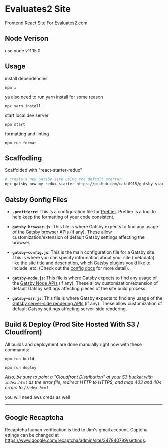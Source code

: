 # Evaluates2 Site
Frontend React Site For Evaluates2.com

## Node Verison

use node v11.15.0

## Usage

install dependencies
```
npm i
```

ya also need to run yarn install for some reason
```
npx yarn install
```

start local dev server
```
npm start
```

formatting and linting
```
npm run format
```

## Scaffodling

Scaffolded with "react-starter-redux"

```sh
# create a new Gatsby site using the default starter
npx gatsby new my-redux-starter https://github.com/caki0915/gatsby-starter-redux
```

## Gatsby Gonfig Files

-  **`.prettierrc`**: This is a configuration file for [Prettier](https://prettier.io/). Prettier is a tool to help keep the formatting of your code consistent.

-  **`gatsby-browser.js`**: This file is where Gatsby expects to find any usage of the [Gatsby browser APIs](https://www.gatsbyjs.org/docs/browser-apis/) (if any). These allow customization/extension of default Gatsby settings affecting the browser.

-  **`gatsby-config.js`**: This is the main configuration file for a Gatsby site. This is where you can specify information about your site (metadata) like the site title and description, which Gatsby plugins you’d like to include, etc. (Check out the [config docs](https://www.gatsbyjs.org/docs/gatsby-config/) for more detail).

-  **`gatsby-node.js`**: This file is where Gatsby expects to find any usage of the [Gatsby Node APIs](https://www.gatsbyjs.org/docs/node-apis/) (if any). These allow customization/extension of default Gatsby settings affecting pieces of the site build process.

-  **`gatsby-ssr.js`**: This file is where Gatsby expects to find any usage of the [Gatsby server-side rendering APIs](https://www.gatsbyjs.org/docs/ssr-apis/) (if any). These allow customization of default Gatsby settings affecting server-side rendering.


## Build & Deploy (Prod Site Hosted With S3 / Cloudfront)

All builds and deployment are done manulally right now with these commands:
```
npm run build
```
```
npm run deploy
```


*Also, be sure to point a "Cloudfront Distribution" at your S3 bucket with `index.html` as the error file, redirect HTTP to HTTPS, and map 403 and 404 errors to `/index.html`.*

you will need aws creds as well

--- 

## Google Recaptcha

Recaptcha human verification is tied to Jim's gmail account. Captcha ettings can be changed at https://www.google.com/recaptcha/admin/site/347840789/settings.
